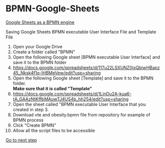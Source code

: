 # BPMN-Google-Sheets
<u>Google Sheets as a BPMN engine</u>

Saving Google Sheets BPMN executable User Interface File and Template File
1) Open your Google Drive
2) Create a folder called "BPMN"
3) Open the following Google sheet [BPMN executable User Interface] and save it to the BPMN folder
4) https://docs.google.com/spreadsheets/d/117u22LSXUNZ0jxQbiwHBapz45_Nksk4f1q-lHBMeVew/edit?usp=sharing
5) Open the following Google sheet [Template] and save it to the BPMN folder.  
<b>Make sure that it is called "Template"</b>
6) https://docs.google.com/spreadsheets/d/1LjnDu2A-kua6-tA_GAAzNtKffbMAuwTJ4US4b_hh254/edit?usp=sharing
7) Open the sheet called "BPMN executable User Interface that you created in step 3.
8) Download vte and obesity.bpmn file from repository for example of BPMN process
9) Click "Create BPMN"
10) Allow all the script files to be accessible

<a href="openBPMN.md">Go to next step</a>

